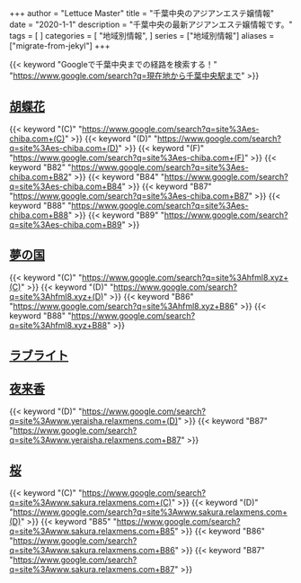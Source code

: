 +++
author = "Lettuce Master"
title = "千葉中央のアジアンエステ嬢情報"
date = "2020-1-1"
description = "千葉中央の最新アジアンエステ嬢情報です。"
tags = [
]
categories = [
    "地域別情報",
]
series = ["地域別情報"]
aliases = ["migrate-from-jekyl"]
+++

{{< keyword "Googleで千葉中央までの経路を検索する！" "https://www.google.com/search?q=現在地から千葉中央駅まで" >}}

## [胡蝶花](http://es-chiba.com/)
{{< keyword "(C)" "https://www.google.com/search?q=site%3Aes-chiba.com+(C)" >}} {{< keyword "(D)" "https://www.google.com/search?q=site%3Aes-chiba.com+(D)" >}} {{< keyword "(F)" "https://www.google.com/search?q=site%3Aes-chiba.com+(F)" >}} {{< keyword "B82" "https://www.google.com/search?q=site%3Aes-chiba.com+B82" >}} {{< keyword "B84" "https://www.google.com/search?q=site%3Aes-chiba.com+B84" >}} {{< keyword "B87" "https://www.google.com/search?q=site%3Aes-chiba.com+B87" >}} {{< keyword "B88" "https://www.google.com/search?q=site%3Aes-chiba.com+B88" >}} {{< keyword "B89" "https://www.google.com/search?q=site%3Aes-chiba.com+B89" >}} 

## [夢の国](http://hfml8.xyz/)
{{< keyword "(C)" "https://www.google.com/search?q=site%3Ahfml8.xyz+(C)" >}} {{< keyword "(D)" "https://www.google.com/search?q=site%3Ahfml8.xyz+(D)" >}} {{< keyword "B86" "https://www.google.com/search?q=site%3Ahfml8.xyz+B86" >}} {{< keyword "B88" "https://www.google.com/search?q=site%3Ahfml8.xyz+B88" >}} 

## [ラブライト](http://love-light.work/)


## [夜来香](http://www.yeraisha.relaxmens.com/)
{{< keyword "(D)" "https://www.google.com/search?q=site%3Awww.yeraisha.relaxmens.com+(D)" >}} {{< keyword "B87" "https://www.google.com/search?q=site%3Awww.yeraisha.relaxmens.com+B87" >}} 

## [桜](http://www.sakura.relaxmens.com/)
{{< keyword "(C)" "https://www.google.com/search?q=site%3Awww.sakura.relaxmens.com+(C)" >}} {{< keyword "(D)" "https://www.google.com/search?q=site%3Awww.sakura.relaxmens.com+(D)" >}} {{< keyword "B85" "https://www.google.com/search?q=site%3Awww.sakura.relaxmens.com+B85" >}} {{< keyword "B86" "https://www.google.com/search?q=site%3Awww.sakura.relaxmens.com+B86" >}} {{< keyword "B87" "https://www.google.com/search?q=site%3Awww.sakura.relaxmens.com+B87" >}} 

